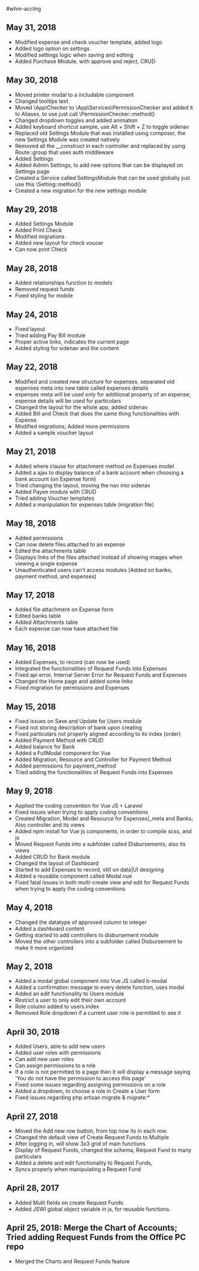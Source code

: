 #whm-acctng

<h2>May 31, 2018</h2>
<ul>
    <li>Modified expense and check voucher template, added logo</li>
    <li>Added logo option on settings</li>
    <li>Modified settings logic when saving and editing</li>
    <li>Added Purchase Module, with approve and reject, CRUD</li>
</ul>

<h2>May 30, 2018</h2>
<ul>
    <li>Moved printer modal to a includable component</li>
    <li>Changed tooltips text</li>
    <li>Moved \App\Checker to \App\Services\PermissionChecker and added it to Aliases, to use just call \PermissionChecker::method()</li>
    <li>Changed dropdown toggles and added animation</li>
    <li>Added keyboard shortcut sample, use Alt + Shift + Z to toggle sidenav</li>
    <li>Replaced old Settings Module that was installed using composer, the new Settings Module was created natively</li>
    <li>Removed all the __construct in each controller and replaced by using Route::group that uses auth middleware</li>
    <li>Added Settings</li>
    <li>Added Admin Settings, to add new options that can be displayed on Settings page</li>
    <li>Created a Service called SettingsModule that can be used globally just use this \Setting::method()</li>
    <li>Created a new migration for the new settings module</li>
</ul>

<h2>May 29, 2018</h2>
<ul>
    <li>Added Settings Module</li>
    <li>Added Print Check</li>
    <li>Modified migrations</li>
    <li>Added new layout for check voucer</li>
    <li>Can now print Check</li>
</ul>

<h2>May 28, 2018</h2>
<ul>
    <li>Added relationships function to models</li>
    <li>Removed request funds</li>
    <li>Fixed styling for mobile</li>
</ul>

<h2>May 24, 2018</h2>
<ul>
    <li>Fixed layout</li>
    <li>Tried adding Pay Bill module</li>
    <li>Proper active links, indicates the current page</li>
    <li>Added styling for sidenav and the content</li>
</ul>

<h2>May 22, 2018</h2>
<ul>
    <li>Modified and created new structure for expenses, separated old expenses meta into new table called expenses details</li>
    <li>expenses meta will be used only for additional property of an expense; expense details will be used for particulars</li>
    <li>Changed the layout for the whole app, added sidenav</li>
    <li>Added Bill and Check that does the same thing functionalities with Expense</li>
    <li>Modified migrations; Added more permissions</li>
    <li>Added a sample voucher layout</li>
</ul>

<h2>May 21, 2018</h2>
<ul>
    <li>Added where clause for attachment method on Expenses model</li>
    <li>Added a ajax to display balance of a bank account when choosing a bank account (on Expense form)</li>
    <li>Tried changing the layout, moving the nav into sidenav</li>
    <li>Added Payee module with CRUD</li>
    <li>Tried adding Voucher templates</li>
    <li>Added a manipulation for expenses table (migration file)</li>
</ul>

<h2>May 18, 2018</h2>
<ul>
    <li>Added permissions</li>
    <li>Can now delete files attached to an expense</li>
    <li>Edited the attachments table</li>
    <li>Displays links of the files attached instead of showing images when viewing a single expense</li>
    <li>Unauthenticated users can't access modules (Added on banks, payment method, and expenses)</li>
</ul>

<h2>May 17, 2018</h2>
<ul>
    <li>Added file attachment on Expense form</li>
    <li>Edited banks table</li>
    <li>Added Attachments table</li>
    <li>Each expense can now have attached file</li>
</ul>

<h2>May 16, 2018</h2>
<ul>
    <li>Added Expenses, to record (can now be used)</li>
    <li>Integrated the functionalities of Request Funds into Expenses</li>
    <li>Fixed api error, Internal Server Error for Request Funds and Expenses</li>
    <li>Changed the Home page and added some links</li>
    <li>Fixed migration for permissions and Expenses</li>
</ul>

<h2>May 15, 2018</h2>
<ul>
    <li>Fixed issues on Save and Update for Users module</li>
    <li>Fixed not storing description of bank upon creating</li>
    <li>Fixed particulars not properly aligned according to its index (order)</li>
    <li>Added Payment Method with CRUD</li>
    <li>Added balance for Bank</li>
    <li>Added a FullModal component for Vue</li>
    <li>Added Migration, Resource and Controller for Payment Method</li>
    <li>Added permissions for payment_method</li>
    <li>Tried adding the functionalities of Request Funds into Expenses</li>
</ul>


<h2>May 9, 2018</h2>
<ul>
    <li>Applied the coding convention for Vue JS + Laravel</li>
    <li>Fixed issues when trying to apply coding conventions</li>
    <li>Created Migration, Model and Resource for Expenses|_meta and Banks; Also controller and its views</li>
    <li>Added npm install for Vue js components, in order to compile scss, and js</li>
    <li>Moved Request Funds into a subfolder called Disbursements, also its views</li>
    <li>Added CRUD for Bank module</li>
    <li>Changed the layout of Dashboard</li>
    <li>Started to add Expenses to record, still on data|UI designing</li>
    <li>Added a reusable component called Modal.vue</li>
    <li>Fixed fatal issues in both multi-create view and edit for Request Funds when trying to apply the coding conventions</li>
</ul>

<h2>May 4, 2018</h2>
<ul>
    <li>Changed the datatype of approved column to integer</li>
    <li>Added a dashboard content</li>
    <li>Getting started to add controllers to disbursement module</li>
    <li>Moved the other controllers into a subfolder called Disbursement to make it more organized</li>
</ul>

<h2>May 2, 2018</h2>
<ul>
    <li>Added a modal global component into Vue JS called b-modal</li>
    <li>Added a confirmation message to every delete function, uses modal</li>
    <li>Added an edit functionality to Users module</li>
    <li>Restrict a user to only edit their own account</li>
    <li>Role column added to users.index</li>
    <li>Removed Role dropdown if a current user role is permitted to see it</li>
</ul>

<h2>April 30, 2018</h2>
<ul>
    <li>Added Users, able to add new users</li>
    <li>Added user roles with permissions</li>
    <li>Can add new user roles</li>
    <li>Can assign permissions to a role</li>
    <li>If a role is not permitted to a page then it will display a message saying 'You do not have the permission to access this page'</li>
    <li>Fixed some issues regarding assigning permissions on a role</li>
    <li>Added a dropdown, to choose a role in Create a User form</li>
    <li>Fixed issues regarding php artisan migrate & migrate:*</li>
</ul>

<h2>April 27, 2018</h2>
<ul>
    <li>Moved the Add new row button, from top now its in each row.</li>
    <li>Changed the default view of Create Request Funds to Multiple</li>
    <li>After logging in, will show 3x3 grid of main functions</li>
    <li>Display of Request Funds, changed the schema, Request Fund to many particulars</li>
    <li>Added a delete and edit functionality to Request Funds,</li>
    <li>Syncs properly when manipulating a Request Fund</li>
</ul>

<h2>April 28, 2017</h2>
<ul>
    <li>Added Multi fields on create Request Funds</li>
    <li>Added JSWI global object variable in js, for reusable functions.</li>
</ul>

<h2>April 25, 2018: Merge the Chart of Accounts; Tried adding Request Funds from the Office PC repo</h2>
<ul>
   <li>Merged the Charts and Request Funds feature</li>
</ul>